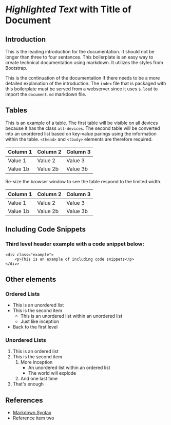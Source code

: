 _Highlighted Text_ with Title of Document
=========================================

## Introduction

This is the leading introduction for the documentation. It should not be longer than three to four sentances. This boilerplate is an easy way to create technical documentation using markdown. It utilizes the styles from Bootstrap.

This is the continuation of the documentation if there needs to be a more detailed explanation of the introduction. The `index` file that is packaged with this boilerplate must be served from a webserver since it uses `$.load` to import the `document.md` markdown file.

## Tables

This is an example of a table. The first table will be visible on all devices because it has the class `all-devices`. The second table will be converted into an unordered list based on key-value parings using the information within the table. `<thead>` and `<tbody>` elements are therefore required.

<table class="all-devices">
    <thead>
        <tr>
            <th>Column 1</th>
            <th>Column 2</th>
            <th>Column 3</th>
        </tr>
    </thead>
    <tbody>
        <tr>
            <td>Value 1</td>
            <td>Value 2</td>
            <td>Value 3</td>
        </tr>
        <tr>
            <td>Value 1b</td>
            <td>Value 2b</td>
            <td>Value 3b</td>
        </tr>
    </tbody>
</table>

Re-size the browser window to see the table respond to the limited width.

<table>
    <thead>
        <tr>
            <th>Column 1</th>
            <th>Column 2</th>
            <th>Column 3</th>
        </tr>
    </thead>
    <tbody>
        <tr>
            <td>Value 1</td>
            <td>Value 2</td>
            <td>Value 3</td>
        </tr>
        <tr>
            <td>Value 1b</td>
            <td>Value 2b</td>
            <td>Value 3b</td>
        </tr>
    </tbody>
</table>

## Including Code Snippets

### Third level header example with a code snippet below:

    <div class="example">
        <p>This is an example of including code snippets</p>
    </div>

## Other elements

### Ordered Lists

- This is an unordered list
- This is the second item
    - This is an unordered list within an unordered list
    - Just like inception
- Back to the first level

### Unordered Lists

1. This is an ordered list
1. This is the second item
    1. More inception
        - An unordered list within an ordered list
        - The world will explode
    1. And one last time
1. That's enough

## References

- [Markdown Syntax](http://daringfireball.net/projects/markdown/syntax)
- Reference item two

